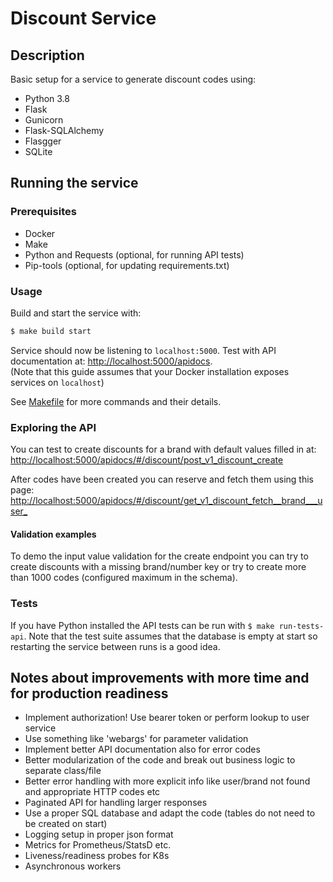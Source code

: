 # Discount Service

## Description

Basic setup for a service to generate discount codes using:
- Python 3.8
- Flask
- Gunicorn
- Flask-SQLAlchemy
- Flasgger
- SQLite

## Running the service

### Prerequisites
- Docker
- Make
- Python and Requests (optional, for running API tests)
- Pip-tools (optional, for updating requirements.txt)

### Usage

Build and start the service with:
```sh
$ make build start
```


Service should now be listening to `localhost:5000`. Test with API documentation at:  [http://localhost:5000/apidocs](http://localhost:5000/apidocs). <br>
(Note that this guide assumes that your Docker installation exposes services on `localhost`)

See [Makefile](./Makefile) for more commands and their details.

### Exploring the API

You can test to create discounts for a brand with default values filled in at: [http://localhost:5000/apidocs/#/discount/post_v1_discount_create](http://localhost:5000/apidocs/#/discount/post_v1_discount_create)

After codes have been created you can reserve and fetch them using this page: [http://localhost:5000/apidocs/#/discount/get_v1_discount_fetch__brand___user_](http://localhost:5000/apidocs/#/discount/get_v1_discount_fetch__brand___user_)


#### Validation examples
To demo the input value validation for the create endpoint you can try to create discounts with a missing brand/number key or try to create more than 1000 codes (configured maximum in the schema).


### Tests
If you have Python installed the API tests can be run with ```$ make run-tests-api```. Note that the test suite assumes that the database is empty at start so restarting the service between runs is a good idea.


## Notes about improvements with more time and for production readiness

- Implement authorization! Use bearer token or perform lookup to user service
- Use something like 'webargs' for parameter validation
- Implement better API documentation also for error codes
- Better modularization of the code and break out business logic to separate class/file
- Better error handling with more explicit info like user/brand not found and appropriate HTTP codes etc
- Paginated API for handling larger responses
- Use a proper SQL database and adapt the code (tables do not need to be created on start)
- Logging setup in proper json format
- Metrics for Prometheus/StatsD etc.
- Liveness/readiness probes for K8s
- Asynchronous workers
